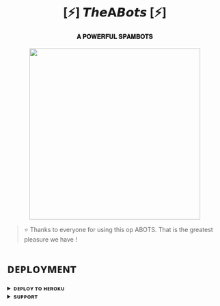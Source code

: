 <h1 align="center"><b>[⚡] 𝙏𝙝𝙚𝗔𝘽𝙤𝙩𝙨 [⚡]</b></h1>

<h4 align="center"> 𝐀 𝐏𝐎𝐖𝐄𝐑𝐅𝐔𝐋 𝐒𝐏𝐀𝐌𝐁𝐎𝐓𝐒</h4>

<p align="center"><a href="https://t.me/Kill_switch16"><img src="https://telegra.ph/file/b1bc8816c6702c6aa5b71.jpg" width="400"></a></p>


> ⭐️ Thanks to everyone for using this op ABOTS. That is the greatest pleasure we have !


# ᴅᴇᴘʟᴏʏᴍᴇɴᴛ


<details>
<summary><b>ᴅᴇᴘʟᴏʏ ᴛᴏ ʜᴇʀᴏᴋᴜ</b></summary>
<br>

[![Deploy](https://www.herokucdn.com/deploy/button.svg)](https://dashboard.heroku.com/new?template=https://github.com/Atanu9729/FLIER-SPAM)

</details>


<details>
<summary><b>sᴜᴘᴘᴏʀᴛ</b></summary>
<br>

<a href="https://t.me/FLIERS_SPAMBOT_SUPPORT"><img src="https://img.shields.io/badge/Join-Telegram%20Channel-red.svg?logo=Telegram"></a>

</details>